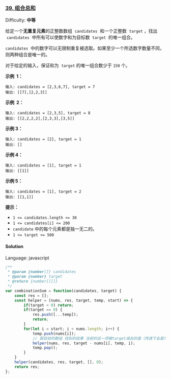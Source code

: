 ### [39\. 组合总和](https://leetcode-cn.com/problems/combination-sum/)

Difficulty: **中等**

给定一个**无重复元素**的正整数数组  `candidates`  和一个正整数  `target` ，找出  `candidates`  中所有可以使数字和为目标数  `target`  的唯一组合。

`candidates`  中的数字可以无限制重复被选取。如果至少一个所选数字数量不同，则两种组合是唯一的。

对于给定的输入，保证和为  `target` 的唯一组合数少于 `150` 个。

**示例  1：**

```
输入: candidates = [2,3,6,7], target = 7
输出: [[7],[2,2,3]]
```

**示例  2：**

```
输入: candidates = [2,3,5], target = 8
输出: [[2,2,2,2],[2,3,3],[3,5]]
```

**示例 3：**

```
输入: candidates = [2], target = 1
输出: []
```

**示例 4：**

```
输入: candidates = [1], target = 1
输出: [[1]]
```

**示例 5：**

```
输入: candidates = [1], target = 2
输出: [[1,1]]
```

**提示：**

- `1 <= candidates.length <= 30`
- `1 <= candidates[i] <= 200`
- `candidate` 中的每个元素都是独一无二的。
- `1 <= target <= 500`

#### Solution

Language: javascript

```javascript
​/**
 * @param {number[]} candidates
 * @param {number} target
 * @return {number[][]}
 */
var combinationSum = function(candidates, target) {
    const res = [];
    const helper = (nums, res, target, temp, start) => {
        if(target < 0) return;
        if(target == 0) {
            res.push([...temp]);
            return;
        }
        for(let i = start; i < nums.length; i++) {
            temp.push(nums[i]);
            // 题目给的数组 找到的结果 当前的这一项被target减去的值（传递下去是为了对以后的递归结束做判断） 当前加上当前值的数组（后面是为了给我们target为0的时候push的一个数组，记录的是每一次递归的节点） start（下一个递归的节点开始的位置）
            helper(nums, res, target - nums[i], temp, i);
            temp.pop();
        }
    }
    helper(candidates, res, target, [], 0);
    return res;
};
```
